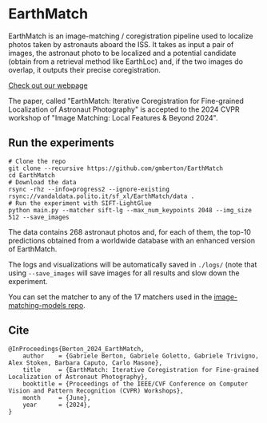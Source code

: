 # EarthMatch

EarthMatch is an image-matching / coregistration pipeline used to localize photos taken by astronauts aboard the ISS. It takes as input a pair of images, the astronaut photo to be localized and a potential candidate (obtain from a retrieval method like EarthLoc) and, if the two images do overlap, it outputs their precise coregistration.

[Check out our webpage](https://earthloc-and-earthmatch.github.io/)

The paper, called "EarthMatch: Iterative Coregistration for Fine-grained Localization of Astronaut Photography" is accepted to the 2024 CVPR workshop of "Image Matching: Local Features & Beyond 2024".

## Run the experiments

```
# Clone the repo
git clone --recursive https://github.com/gmberton/EarthMatch
cd EarthMatch
# Download the data
rsync -rhz --info=progress2 --ignore-existing rsync://vandaldata.polito.it/sf_xl/EarthMatch/data .
# Run the experiment with SIFT-LightGlue
python main.py --matcher sift-lg --max_num_keypoints 2048 --img_size 512 --save_images
```

The data contains 268 astronaut photos and, for each of them, the top-10 predictions obtained from a worldwide database with an enhanced version of EarthMatch.

The logs and visualizations will be automatically saved in `./logs/` (note that using `--save_images` will save images for all results and slow down the experiment.

You can set the matcher to any of the 17 matchers used in the [image-matching-models repo](https://github.com/gmberton/image-matching-models).


## Cite
```
@InProceedings{Berton_2024_EarthMatch,
    author    = {Gabriele Berton, Gabriele Goletto, Gabriele Trivigno, Alex Stoken, Barbara Caputo, Carlo Masone},
    title     = {EarthMatch: Iterative Coregistration for Fine-grained Localization of Astronaut Photography},
    booktitle = {Proceedings of the IEEE/CVF Conference on Computer Vision and Pattern Recognition (CVPR) Workshops},
    month     = {June},
    year      = {2024},
}
```
